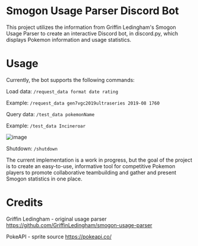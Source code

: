 # Smogon Usage Parser Discord Bot 

This project utilizes the information from Griffin Ledingham's Smogon Usage Parser to create an interactive Discord bot, in discord.py, which displays Pokemon information 
and usage statistics.

# Usage

Currently, the bot supports the following commands:

Load data: ```/request_data format date rating```
    
    
Example: ```/request_data gen7vgc2019ultraseries 2019-08 1760```

Query data: ```/test_data pokemonName```
    
    
Example: ```/test_data Incineroar```

![image](https://github.com/andresbonil/smogon-usage-parser/assets/56232911/36723eb8-3c59-4553-9d66-fc4bd5736788)



Shutdown: ```/shutdown```

The current implementation is a work in progress, but the goal of the project is to create an easy-to-use, informative tool for competitive Pokemon players to promote 
collaborative teambuilding and gather and present Smogon statistics in one place.

# Credits

Griffin Ledingham - original usage parser https://github.com/GriffinLedingham/smogon-usage-parser

PokeAPI - sprite source https://pokeapi.co/


